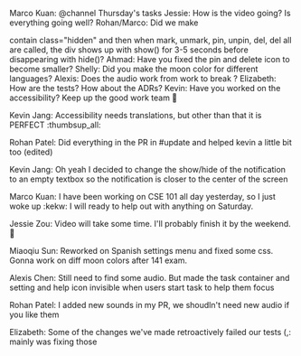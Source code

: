 Marco Kuan: @channel Thursday's tasks
Jessie: How is the video going? Is everything going well?
Rohan/Marco: Did we make <div id="notificationBar"> contain class="hidden" and then when mark, unmark, pin, unpin, del, del all are called, the div shows up with show() for 3-5 seconds before disappearing with hide()?
Ahmad: Have you fixed the pin and delete icon to become smaller?
Shelly: Did you make the moon color for different languages?
Alexis: Does the audio work from work to break ?
Elizabeth: How are the tests? How about the ADRs?
Kevin: Have you worked on the accessibility?
Keep up the good work team :slightly_smiling_face:

Kevin Jang:
Accessibility needs translations, but other than that it is PERFECT :thumbsup_all:

Rohan Patel: Did everything in the PR in #update and helped kevin a little bit too (edited)

Kevin Jang: Oh yeah I decided to change the show/hide of the notification to an empty textbox so the notification is closer to the center of the screen

Marco Kuan: I have been working on CSE 101 all day yesterday, so I just woke up :kekw: I will ready to help out with anything on Saturday.

Jessie Zou: Video will take some time. I'll probably finish it by the weekend. :slightly_smiling_face:

Miaoqiu Sun: Reworked on Spanish settings menu and fixed some css. Gonna work on diff moon colors after 141 exam.

Alexis Chen: Still need to find some audio. But made the task container and setting and help icon invisible when users start task to help them focus

Rohan Patel: I added new sounds in my PR, we shoudln't need new audio if you like them

Elizabeth: Some of the changes we've made retroactively failed our tests (,: mainly was fixing those
